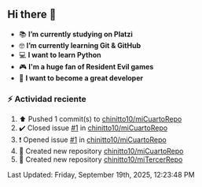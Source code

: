## Hi there 👋


- :books: **I’m currently studying on Platzi**
- :nerd_face: **I’m currently learning Git & GitHub**
- 💻 **I want to learn Python**
- :video_game: **I'm a huge fan of Resident Evil games**
- 🤞 **I want to become a great developer**

### :zap: Actividad reciente
<!--RECENT_ACTIVITY:start-->
1. ⬆️ Pushed 1 commit(s) to [chinitto10/miCuartoRepo](https://github.com/chinitto10/miCuartoRepo)<br>
2. ✔️ Closed issue [#1](https://github.com/chinitto10/miCuartoRepo/issues/1) in [chinitto10/miCuartoRepo](https://github.com/chinitto10/miCuartoRepo)<br>
3. ❗️ Opened issue [#1](https://github.com/chinitto10/miCuartoRepo/issues/1) in [chinitto10/miCuartoRepo](https://github.com/chinitto10/miCuartoRepo)<br>
4. 📔 Created new repository [chinitto10/miCuartoRepo](https://github.com/chinitto10/miCuartoRepo)<br>
5. 📔 Created new repository [chinitto10/miTercerRepo](https://github.com/chinitto10/miTercerRepo)<br>
<!--RECENT_ACTIVITY:end-->
<!--RECENT_ACTIVITY:last_update-->
Last Updated: Friday, September 19th, 2025, 12:23:48 PM
<!--RECENT_ACTIVITY:last_update_end-->
